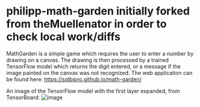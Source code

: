 # philipp-math-garden initially forked from theMuellenator in order to check local work/diffs

MathGarden is a simple game which requires the user to enter a number by drawing on a canvas.  The drawing is then processed by a trained TensorFlow model which returns the digit entered, or a message if the image painted on the canvas was not recognized.  The web application can be found here:  https://sqlbipro.github.io/math-garden/

An image of the TensorFlow model with the first layer expanded, from TensorBoard:
![image](https://github.com/user-attachments/assets/6ec1b00a-0bc8-490d-8571-c97c4e9f8f52)

